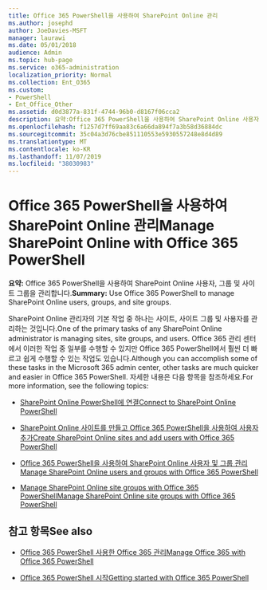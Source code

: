 ```yaml
---
title: Office 365 PowerShell을 사용하여 SharePoint Online 관리
ms.author: josephd
author: JoeDavies-MSFT
manager: laurawi
ms.date: 05/01/2018
audience: Admin
ms.topic: hub-page
ms.service: o365-administration
localization_priority: Normal
ms.collection: Ent_O365
ms.custom:
- PowerShell
- Ent_Office_Other
ms.assetid: d0d3877a-831f-4744-96b0-d8167f06cca2
description: 요약:Office 365 PowerShell을 사용하여 SharePoint Online 사용자, 그룹 및 사이트 그룹을 관리합니다.
ms.openlocfilehash: f1257d7ff69aa83c6a66da894f7a3b58d36884dc
ms.sourcegitcommit: 35c04a3d76cbe851110553e5930557248e8d4d89
ms.translationtype: MT
ms.contentlocale: ko-KR
ms.lasthandoff: 11/07/2019
ms.locfileid: "38030983"
---
```

# <a name="manage-sharepoint-online-with-office-365-powershell"></a><span data-ttu-id="27fad-103">Office 365 PowerShell을 사용하여 SharePoint Online 관리</span><span class="sxs-lookup"><span data-stu-id="27fad-103">Manage SharePoint Online with Office 365 PowerShell</span></span>

 <span data-ttu-id="27fad-104">**요약:** Office 365 PowerShell을 사용하여 SharePoint Online 사용자, 그룹 및 사이트 그룹을 관리합니다.</span><span class="sxs-lookup"><span data-stu-id="27fad-104">**Summary:** Use Office 365 PowerShell to manage SharePoint Online users, groups, and site groups.</span></span>
  
<span data-ttu-id="27fad-105">SharePoint Online 관리자의 기본 작업 중 하나는 사이트, 사이트 그룹 및 사용자를 관리하는 것입니다.</span><span class="sxs-lookup"><span data-stu-id="27fad-105">One of the primary tasks of any SharePoint Online administrator is managing sites, site groups, and users.</span></span> <span data-ttu-id="27fad-106">Office 365 관리 센터에서 이러한 작업 중 일부를 수행할 수 있지만 Office 365 PowerShell에서 훨씬 더 빠르고 쉽게 수행할 수 있는 작업도 있습니다.</span><span class="sxs-lookup"><span data-stu-id="27fad-106">Although you can accomplish some of these tasks in the Microsoft 365 admin center, other tasks are much quicker and easier in Office 365 PowerShell.</span></span> <span data-ttu-id="27fad-107">자세한 내용은 다음 항목을 참조하세요.</span><span class="sxs-lookup"><span data-stu-id="27fad-107">For more information, see the following topics:</span></span>

- [<span data-ttu-id="27fad-108">SharePoint Online PowerShell에 연결</span><span class="sxs-lookup"><span data-stu-id="27fad-108">Connect to SharePoint Online PowerShell</span></span>](https://docs.microsoft.com/powershell/sharepoint/sharepoint-online/connect-sharepoint-online?view=sharepoint-ps)
  
- [<span data-ttu-id="27fad-109">SharePoint Online 사이트를 만들고 Office 365 PowerShell을 사용하여 사용자 추가</span><span class="sxs-lookup"><span data-stu-id="27fad-109">Create SharePoint Online sites and add users with Office 365 PowerShell</span></span>](create-sharepoint-sites-and-add-users-with-powershell.md)
    
- [<span data-ttu-id="27fad-110">Office 365 PowerShell을 사용하여 SharePoint Online 사용자 및 그룹 관리</span><span class="sxs-lookup"><span data-stu-id="27fad-110">Manage SharePoint Online users and groups with Office 365 PowerShell</span></span>](manage-sharepoint-users-and-groups-with-powershell.md)
    
- [<span data-ttu-id="27fad-111">Manage SharePoint Online site groups with Office 365 PowerShell</span><span class="sxs-lookup"><span data-stu-id="27fad-111">Manage SharePoint Online site groups with Office 365 PowerShell</span></span>](manage-sharepoint-site-groups-with-powershell.md)
    
## <a name="see-also"></a><span data-ttu-id="27fad-112">참고 항목</span><span class="sxs-lookup"><span data-stu-id="27fad-112">See also</span></span>

- [<span data-ttu-id="27fad-113">Office 365 PowerShell 사용한 Office 365 관리</span><span class="sxs-lookup"><span data-stu-id="27fad-113">Manage Office 365 with Office 365 PowerShell</span></span>](manage-office-365-with-office-365-powershell.md)

- [<span data-ttu-id="27fad-114">Office 365 PowerShell 시작</span><span class="sxs-lookup"><span data-stu-id="27fad-114">Getting started with Office 365 PowerShell</span></span>](getting-started-with-office-365-powershell.md)

